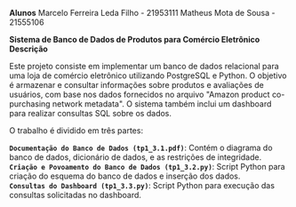 **Alunos**
Marcelo Ferreira Leda Filho - 21953111
</b>
Matheus Mota de Sousa - 21555106

**Sistema de Banco de Dados de Produtos para Comércio Eletrônico**
</br>
**Descrição**

Este projeto consiste em implementar um banco de dados relacional para uma loja de comércio eletrônico utilizando PostgreSQL e Python. O objetivo é armazenar e consultar informações sobre produtos e avaliações de usuários, com base nos dados fornecidos no arquivo "Amazon product co-purchasing network metadata". O sistema também inclui um dashboard para realizar consultas SQL sobre os dados.

O trabalho é dividido em três partes:

**``Documentação do Banco de Dados (tp1_3.1.pdf)``**: Contém o diagrama do banco de dados, dicionário de dados, e as restrições de integridade.
</br>
**``Criação e Povoamento do Banco de Dados (tp1_3.2.py)``**: Script Python para criação do esquema do banco de dados e inserção dos dados.
</br>
**``Consultas do Dashboard (tp1_3.3.py)``**: Script Python para execução das consultas solicitadas no dashboard.
